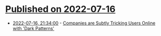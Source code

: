 # [Published on 2022-07-16](index.md)

* [2022-07-16, 21:34:00](https://slashdot.org/story/22/07/16/2023259/companies-are-subtly-tricking-users-online-with-dark-patterns?utm_source=rss1.0mainlinkanon&utm_medium=feed) - [Companies are Subtly Tricking Users Online with 'Dark Patterns'](https://slashdot.org/story/22/07/16/2023259/companies-are-subtly-tricking-users-online-with-dark-patterns?utm_source=rss1.0mainlinkanon&utm_medium=feed)
